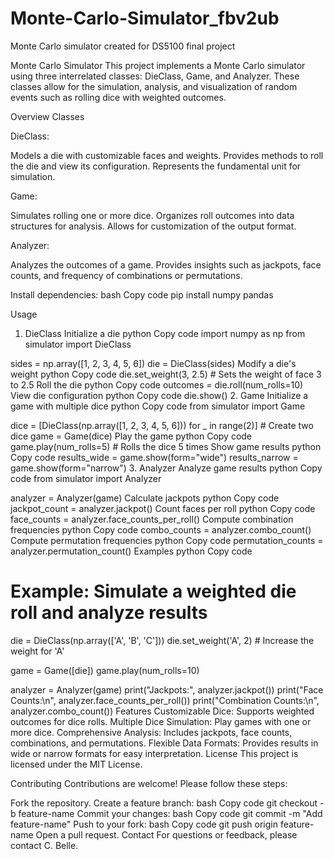 # Monte-Carlo-Simulator_fbv2ub
Monte Carlo simulator created for DS5100 final project

Monte Carlo Simulator
This project implements a Monte Carlo simulator using three interrelated classes: DieClass, Game, and Analyzer. These classes allow for the simulation, analysis, and visualization of random events such as rolling dice with weighted outcomes.

Overview
Classes

DieClass:

Models a die with customizable faces and weights.
Provides methods to roll the die and view its configuration.
Represents the fundamental unit for simulation.

Game:

Simulates rolling one or more dice.
Organizes roll outcomes into data structures for analysis.
Allows for customization of the output format.

Analyzer:

Analyzes the outcomes of a game.
Provides insights such as jackpots, face counts, and frequency of combinations or permutations.

Install dependencies:
bash
Copy code
pip install numpy pandas

Usage
1. DieClass
Initialize a die
python
Copy code
import numpy as np
from simulator import DieClass

sides = np.array([1, 2, 3, 4, 5, 6])
die = DieClass(sides)
Modify a die's weight
python
Copy code
die.set_weight(3, 2.5)  # Sets the weight of face 3 to 2.5
Roll the die
python
Copy code
outcomes = die.roll(num_rolls=10)
View die configuration
python
Copy code
die.show()
2. Game
Initialize a game with multiple dice
python
Copy code
from simulator import Game

dice = [DieClass(np.array([1, 2, 3, 4, 5, 6])) for _ in range(2)]  # Create two dice
game = Game(dice)
Play the game
python
Copy code
game.play(num_rolls=5)  # Rolls the dice 5 times
Show game results
python
Copy code
results_wide = game.show(form="wide")
results_narrow = game.show(form="narrow")
3. Analyzer
Analyze game results
python
Copy code
from simulator import Analyzer

analyzer = Analyzer(game)
Calculate jackpots
python
Copy code
jackpot_count = analyzer.jackpot()
Count faces per roll
python
Copy code
face_counts = analyzer.face_counts_per_roll()
Compute combination frequencies
python
Copy code
combo_counts = analyzer.combo_count()
Compute permutation frequencies
python
Copy code
permutation_counts = analyzer.permutation_count()
Examples
python
Copy code
# Example: Simulate a weighted die roll and analyze results
die = DieClass(np.array(['A', 'B', 'C']))
die.set_weight('A', 2)  # Increase the weight for 'A'

game = Game([die])
game.play(num_rolls=10)

analyzer = Analyzer(game)
print("Jackpots:", analyzer.jackpot())
print("Face Counts:\n", analyzer.face_counts_per_roll())
print("Combination Counts:\n", analyzer.combo_count())
Features
Customizable Dice: Supports weighted outcomes for dice rolls.
Multiple Dice Simulation: Play games with one or more dice.
Comprehensive Analysis: Includes jackpots, face counts, combinations, and permutations.
Flexible Data Formats: Provides results in wide or narrow formats for easy interpretation.
License
This project is licensed under the MIT License.

Contributing
Contributions are welcome! Please follow these steps:

Fork the repository.
Create a feature branch:
bash
Copy code
git checkout -b feature-name
Commit your changes:
bash
Copy code
git commit -m "Add feature-name"
Push to your fork:
bash
Copy code
git push origin feature-name
Open a pull request.
Contact
For questions or feedback, please contact C. Belle.
